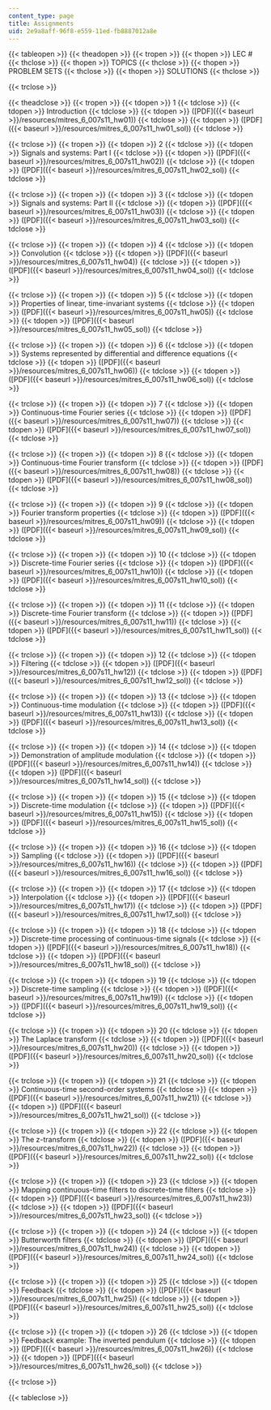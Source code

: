 ```yaml
---
content_type: page
title: Assignments
uid: 2e9a8aff-96f8-e559-11ed-fb8887012a8e
---
```


{{< tableopen >}}
{{< theadopen >}}
{{< tropen >}}
{{< thopen >}}
LEC #
{{< thclose >}}
{{< thopen >}}
TOPICS
{{< thclose >}}
{{< thopen >}}
PROBLEM SETS
{{< thclose >}}
{{< thopen >}}
SOLUTIONS
{{< thclose >}}

{{< trclose >}}

{{< theadclose >}}
{{< tropen >}}
{{< tdopen >}}
1
{{< tdclose >}}
{{< tdopen >}}
Introduction
{{< tdclose >}}
{{< tdopen >}}
([PDF]({{< baseurl >}}/resources/mitres_6_007s11_hw01))
{{< tdclose >}}
{{< tdopen >}}
([PDF]({{< baseurl >}}/resources/mitres_6_007s11_hw01_sol))
{{< tdclose >}}

{{< trclose >}}
{{< tropen >}}
{{< tdopen >}}
2
{{< tdclose >}}
{{< tdopen >}}
Signals and systems: Part I
{{< tdclose >}}
{{< tdopen >}}
([PDF]({{< baseurl >}}/resources/mitres_6_007s11_hw02))
{{< tdclose >}}
{{< tdopen >}}
([PDF]({{< baseurl >}}/resources/mitres_6_007s11_hw02_sol))
{{< tdclose >}}

{{< trclose >}}
{{< tropen >}}
{{< tdopen >}}
3
{{< tdclose >}}
{{< tdopen >}}
Signals and systems: Part II
{{< tdclose >}}
{{< tdopen >}}
([PDF]({{< baseurl >}}/resources/mitres_6_007s11_hw03))
{{< tdclose >}}
{{< tdopen >}}
([PDF]({{< baseurl >}}/resources/mitres_6_007s11_hw03_sol))
{{< tdclose >}}

{{< trclose >}}
{{< tropen >}}
{{< tdopen >}}
4
{{< tdclose >}}
{{< tdopen >}}
Convolution
{{< tdclose >}}
{{< tdopen >}}
([PDF]({{< baseurl >}}/resources/mitres_6_007s11_hw04))
{{< tdclose >}}
{{< tdopen >}}
([PDF]({{< baseurl >}}/resources/mitres_6_007s11_hw04_sol))
{{< tdclose >}}

{{< trclose >}}
{{< tropen >}}
{{< tdopen >}}
5
{{< tdclose >}}
{{< tdopen >}}
Properties of linear, time-invariant systems
{{< tdclose >}}
{{< tdopen >}}
([PDF]({{< baseurl >}}/resources/mitres_6_007s11_hw05))
{{< tdclose >}}
{{< tdopen >}}
([PDF]({{< baseurl >}}/resources/mitres_6_007s11_hw05_sol))
{{< tdclose >}}

{{< trclose >}}
{{< tropen >}}
{{< tdopen >}}
6
{{< tdclose >}}
{{< tdopen >}}
Systems represented by differential and difference equations
{{< tdclose >}}
{{< tdopen >}}
([PDF]({{< baseurl >}}/resources/mitres_6_007s11_hw06))
{{< tdclose >}}
{{< tdopen >}}
([PDF]({{< baseurl >}}/resources/mitres_6_007s11_hw06_sol))
{{< tdclose >}}

{{< trclose >}}
{{< tropen >}}
{{< tdopen >}}
7
{{< tdclose >}}
{{< tdopen >}}
Continuous-time Fourier series
{{< tdclose >}}
{{< tdopen >}}
([PDF]({{< baseurl >}}/resources/mitres_6_007s11_hw07))
{{< tdclose >}}
{{< tdopen >}}
([PDF]({{< baseurl >}}/resources/mitres_6_007s11_hw07_sol))
{{< tdclose >}}

{{< trclose >}}
{{< tropen >}}
{{< tdopen >}}
8
{{< tdclose >}}
{{< tdopen >}}
Continuous-time Fourier transform
{{< tdclose >}}
{{< tdopen >}}
([PDF]({{< baseurl >}}/resources/mitres_6_007s11_hw08))
{{< tdclose >}}
{{< tdopen >}}
([PDF]({{< baseurl >}}/resources/mitres_6_007s11_hw08_sol))
{{< tdclose >}}

{{< trclose >}}
{{< tropen >}}
{{< tdopen >}}
9
{{< tdclose >}}
{{< tdopen >}}
Fourier transform properties
{{< tdclose >}}
{{< tdopen >}}
([PDF]({{< baseurl >}}/resources/mitres_6_007s11_hw09))
{{< tdclose >}}
{{< tdopen >}}
([PDF]({{< baseurl >}}/resources/mitres_6_007s11_hw09_sol))
{{< tdclose >}}

{{< trclose >}}
{{< tropen >}}
{{< tdopen >}}
10
{{< tdclose >}}
{{< tdopen >}}
Discrete-time Fourier series
{{< tdclose >}}
{{< tdopen >}}
([PDF]({{< baseurl >}}/resources/mitres_6_007s11_hw10))
{{< tdclose >}}
{{< tdopen >}}
([PDF]({{< baseurl >}}/resources/mitres_6_007s11_hw10_sol))
{{< tdclose >}}

{{< trclose >}}
{{< tropen >}}
{{< tdopen >}}
11
{{< tdclose >}}
{{< tdopen >}}
Discrete-time Fourier transform
{{< tdclose >}}
{{< tdopen >}}
([PDF]({{< baseurl >}}/resources/mitres_6_007s11_hw11))
{{< tdclose >}}
{{< tdopen >}}
([PDF]({{< baseurl >}}/resources/mitres_6_007s11_hw11_sol))
{{< tdclose >}}

{{< trclose >}}
{{< tropen >}}
{{< tdopen >}}
12
{{< tdclose >}}
{{< tdopen >}}
Filtering
{{< tdclose >}}
{{< tdopen >}}
([PDF]({{< baseurl >}}/resources/mitres_6_007s11_hw12))
{{< tdclose >}}
{{< tdopen >}}
([PDF]({{< baseurl >}}/resources/mitres_6_007s11_hw12_sol))
{{< tdclose >}}

{{< trclose >}}
{{< tropen >}}
{{< tdopen >}}
13
{{< tdclose >}}
{{< tdopen >}}
Continuous-time modulation
{{< tdclose >}}
{{< tdopen >}}
([PDF]({{< baseurl >}}/resources/mitres_6_007s11_hw13))
{{< tdclose >}}
{{< tdopen >}}
([PDF]({{< baseurl >}}/resources/mitres_6_007s11_hw13_sol))
{{< tdclose >}}

{{< trclose >}}
{{< tropen >}}
{{< tdopen >}}
14
{{< tdclose >}}
{{< tdopen >}}
Demonstration of amplitude modulation
{{< tdclose >}}
{{< tdopen >}}
([PDF]({{< baseurl >}}/resources/mitres_6_007s11_hw14))
{{< tdclose >}}
{{< tdopen >}}
([PDF]({{< baseurl >}}/resources/mitres_6_007s11_hw14_sol))
{{< tdclose >}}

{{< trclose >}}
{{< tropen >}}
{{< tdopen >}}
15
{{< tdclose >}}
{{< tdopen >}}
Discrete-time modulation
{{< tdclose >}}
{{< tdopen >}}
([PDF]({{< baseurl >}}/resources/mitres_6_007s11_hw15))
{{< tdclose >}}
{{< tdopen >}}
([PDF]({{< baseurl >}}/resources/mitres_6_007s11_hw15_sol))
{{< tdclose >}}

{{< trclose >}}
{{< tropen >}}
{{< tdopen >}}
16
{{< tdclose >}}
{{< tdopen >}}
Sampling
{{< tdclose >}}
{{< tdopen >}}
([PDF]({{< baseurl >}}/resources/mitres_6_007s11_hw16))
{{< tdclose >}}
{{< tdopen >}}
([PDF]({{< baseurl >}}/resources/mitres_6_007s11_hw16_sol))
{{< tdclose >}}

{{< trclose >}}
{{< tropen >}}
{{< tdopen >}}
17
{{< tdclose >}}
{{< tdopen >}}
Interpolation
{{< tdclose >}}
{{< tdopen >}}
([PDF]({{< baseurl >}}/resources/mitres_6_007s11_hw17))
{{< tdclose >}}
{{< tdopen >}}
([PDF]({{< baseurl >}}/resources/mitres_6_007s11_hw17_sol))
{{< tdclose >}}

{{< trclose >}}
{{< tropen >}}
{{< tdopen >}}
18
{{< tdclose >}}
{{< tdopen >}}
Discrete-time processing of continuous-time signals
{{< tdclose >}}
{{< tdopen >}}
([PDF]({{< baseurl >}}/resources/mitres_6_007s11_hw18))
{{< tdclose >}}
{{< tdopen >}}
([PDF]({{< baseurl >}}/resources/mitres_6_007s11_hw18_sol))
{{< tdclose >}}

{{< trclose >}}
{{< tropen >}}
{{< tdopen >}}
19
{{< tdclose >}}
{{< tdopen >}}
Discrete-time sampling
{{< tdclose >}}
{{< tdopen >}}
([PDF]({{< baseurl >}}/resources/mitres_6_007s11_hw19))
{{< tdclose >}}
{{< tdopen >}}
([PDF]({{< baseurl >}}/resources/mitres_6_007s11_hw19_sol))
{{< tdclose >}}

{{< trclose >}}
{{< tropen >}}
{{< tdopen >}}
20
{{< tdclose >}}
{{< tdopen >}}
The Laplace transform
{{< tdclose >}}
{{< tdopen >}}
([PDF]({{< baseurl >}}/resources/mitres_6_007s11_hw20))
{{< tdclose >}}
{{< tdopen >}}
([PDF]({{< baseurl >}}/resources/mitres_6_007s11_hw20_sol))
{{< tdclose >}}

{{< trclose >}}
{{< tropen >}}
{{< tdopen >}}
21
{{< tdclose >}}
{{< tdopen >}}
Continuous-time second-order systems
{{< tdclose >}}
{{< tdopen >}}
([PDF]({{< baseurl >}}/resources/mitres_6_007s11_hw21))
{{< tdclose >}}
{{< tdopen >}}
([PDF]({{< baseurl >}}/resources/mitres_6_007s11_hw21_sol))
{{< tdclose >}}

{{< trclose >}}
{{< tropen >}}
{{< tdopen >}}
22
{{< tdclose >}}
{{< tdopen >}}
The z-transform
{{< tdclose >}}
{{< tdopen >}}
([PDF]({{< baseurl >}}/resources/mitres_6_007s11_hw22))
{{< tdclose >}}
{{< tdopen >}}
([PDF]({{< baseurl >}}/resources/mitres_6_007s11_hw22_sol))
{{< tdclose >}}

{{< trclose >}}
{{< tropen >}}
{{< tdopen >}}
23
{{< tdclose >}}
{{< tdopen >}}
Mapping continuous-time filters to discrete-time filters
{{< tdclose >}}
{{< tdopen >}}
([PDF]({{< baseurl >}}/resources/mitres_6_007s11_hw23))
{{< tdclose >}}
{{< tdopen >}}
([PDF]({{< baseurl >}}/resources/mitres_6_007s11_hw23_sol))
{{< tdclose >}}

{{< trclose >}}
{{< tropen >}}
{{< tdopen >}}
24
{{< tdclose >}}
{{< tdopen >}}
Butterworth filters
{{< tdclose >}}
{{< tdopen >}}
([PDF]({{< baseurl >}}/resources/mitres_6_007s11_hw24))
{{< tdclose >}}
{{< tdopen >}}
([PDF]({{< baseurl >}}/resources/mitres_6_007s11_hw24_sol))
{{< tdclose >}}

{{< trclose >}}
{{< tropen >}}
{{< tdopen >}}
25
{{< tdclose >}}
{{< tdopen >}}
Feedback
{{< tdclose >}}
{{< tdopen >}}
([PDF]({{< baseurl >}}/resources/mitres_6_007s11_hw25))
{{< tdclose >}}
{{< tdopen >}}
([PDF]({{< baseurl >}}/resources/mitres_6_007s11_hw25_sol))
{{< tdclose >}}

{{< trclose >}}
{{< tropen >}}
{{< tdopen >}}
26
{{< tdclose >}}
{{< tdopen >}}
Feedback example: The inverted pendulum
{{< tdclose >}}
{{< tdopen >}}
([PDF]({{< baseurl >}}/resources/mitres_6_007s11_hw26))
{{< tdclose >}}
{{< tdopen >}}
([PDF]({{< baseurl >}}/resources/mitres_6_007s11_hw26_sol))
{{< tdclose >}}

{{< trclose >}}

{{< tableclose >}}